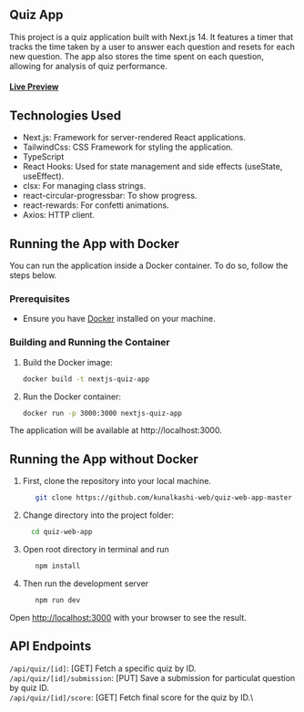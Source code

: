 ## Quiz App

This project is a quiz application built with Next.js 14. It features a timer that tracks the time taken by a user to answer each question and resets for each new question. The app also stores the time spent on each question, allowing for analysis of quiz performance.

#### [Live Preview](https://quiz-web-app-master.vercel.app/)

## Technologies Used

- Next.js: Framework for server-rendered React applications.
- TailwindCss: CSS Framework for styling the application.
- TypeScript
- React Hooks: Used for state management and side effects (useState, useEffect).
- clsx: For managing class strings.
- react-circular-progressbar: To show progress.
- react-rewards: For confetti animations.
- Axios: HTTP client.

## Running the App with Docker

You can run the application inside a Docker container. To do so, follow the steps below.

### Prerequisites

- Ensure you have [Docker](https://www.docker.com/) installed on your machine.

### Building and Running the Container

1. Build the Docker image:
   ```bash
   docker build -t nextjs-quiz-app
   ```
2. Run the Docker container:
   ```bash
   docker run -p 3000:3000 nextjs-quiz-app
   ```

The application will be available at http://localhost:3000.

## Running the App without Docker

1. First, clone the repository into your local machine.
   ```bash
      git clone https://github.com/kunalkashi-web/quiz-web-app-master
   ```
2. Change directory into the project folder:
   ```bash
     cd quiz-web-app
   ```
3. Open root directory in terminal and run
   ```bash
      npm install
   ```
4. Then run the development server
   ```bash
      npm run dev
   ```

Open [http://localhost:3000](http://localhost:3000) with your browser to see the result.

## API Endpoints

`/api/quiz/[id]`: [GET] Fetch a specific quiz by ID.\
`/api/quiz/[id]/submission`: [PUT] Save a submission for particulat question by quiz ID.\
`/api/quiz/[id]/score`: [GET] Fetch final score for the quiz by ID.\

